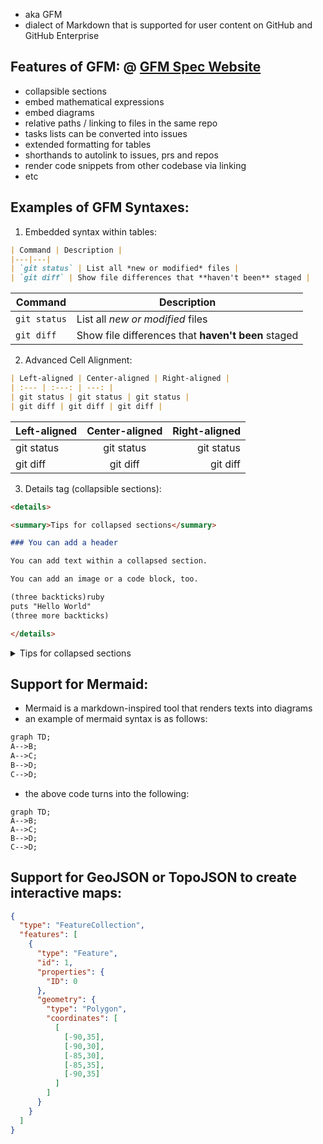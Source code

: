 

- aka GFM
- dialect of Markdown that is supported for user content on GitHub and GitHub Enterprise

## Features of GFM: @ [GFM Spec Website](https://github.github.com/gfm)
- collapsible sections
- embed mathematical expressions
- embed diagrams
- relative paths / linking to files in the same repo
- tasks lists can be converted into issues
- extended formatting for tables
- shorthands to autolink to issues, prs and repos
- render code snippets from other codebase via linking
- etc

## Examples of GFM Syntaxes:

1. Embedded syntax within tables:
```md
| Command | Description |
|---|---|
| `git status` | List all *new or modified* files |
| `git diff` | Show file differences that **haven't been** staged |
```

| Command | Description |
|---|---|
| `git status` | List all *new or modified* files |
| `git diff` | Show file differences that **haven't been** staged |

2. Advanced Cell Alignment:

```md
| Left-aligned | Center-aligned | Right-aligned |
| :--- | :---: | ---: |
| git status | git status | git status |
| git diff | git diff | git diff |
```

| Left-aligned | Center-aligned | Right-aligned |
| :--- | :---: | ---: |
| git status | git status | git status |
| git diff | git diff | git diff |
3. Details tag (collapsible sections):
```md
<details>

<summary>Tips for collapsed sections</summary>

### You can add a header

You can add text within a collapsed section.

You can add an image or a code block, too.

(three backticks)ruby
puts "Hello World"
(three more backticks)

</details>
```

<details>

<summary>Tips for collapsed sections</summary>

### You can add a header

You can add text within a collapsed section.

You can add an image or a code block, too.

```ruby
puts "Hello World"
```
</details>


## Support for Mermaid:
- Mermaid is a markdown-inspired tool that renders texts into diagrams
- an example of mermaid syntax is as follows:
```txt
graph TD;
A-->B;
A-->C;
B-->D;
C-->D;
```

- the above code turns into the following:
```mermaid
graph TD;
A-->B;
A-->C;
B-->D;
C-->D;
```

## Support for GeoJSON or TopoJSON to create interactive maps:

```geojson
{
  "type": "FeatureCollection",
  "features": [
    {
      "type": "Feature",
      "id": 1,
      "properties": {
        "ID": 0
      },
      "geometry": {
        "type": "Polygon",
        "coordinates": [
          [
            [-90,35],
            [-90,30],
            [-85,30],
            [-85,35],
            [-90,35]
          ]
        ]
      }
    }
  ]
}
```

